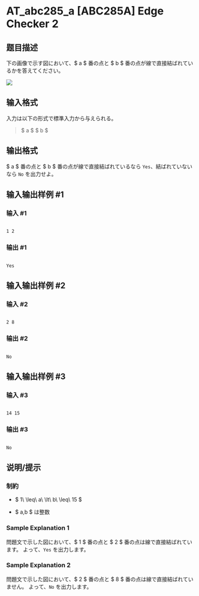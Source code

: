 # AT_abc285_a [ABC285A] Edge Checker 2

## 题目描述

[problemUrl]: https://atcoder.jp/contests/abc285/tasks/abc285_a

下の画像で示す図において、$ a $ 番の点と $ b $ 番の点が線で直接結ばれているかを答えてください。

![](https://cdn.luogu.com.cn/upload/vjudge_pic/AT_abc285_a/b232f1e7ed679c7b9c924ada22c954d50903b73f.png)

## 输入格式

入力は以下の形式で標準入力から与えられる。

> $ a $ $ b $

## 输出格式

$ a $ 番の点と $ b $ 番の点が線で直接結ばれているなら `Yes`、結ばれていないなら `No` を出力せよ。

## 输入输出样例 #1

### 输入 #1

```
1 2
```

### 输出 #1

```
Yes
```

## 输入输出样例 #2

### 输入 #2

```
2 8
```

### 输出 #2

```
No
```

## 输入输出样例 #3

### 输入 #3

```
14 15
```

### 输出 #3

```
No
```

## 说明/提示

### 制約

- $ 1\ \leq\ a\ \lt\ b\ \leq\ 15 $
- $ a,b $ は整数

### Sample Explanation 1

問題文で示した図において、$ 1 $ 番の点と $ 2 $ 番の点は線で直接結ばれています。 よって、`Yes` を出力します。

### Sample Explanation 2

問題文で示した図において、$ 2 $ 番の点と $ 8 $ 番の点は線で直接結ばれていません。 よって、`No` を出力します。